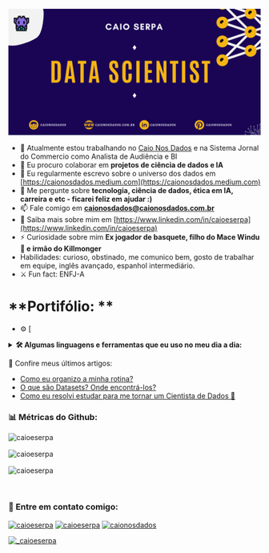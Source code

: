 <p align="center">
    <img src="https://github.com/caioeserpa/caioeserpa/blob/main/CND_Layout.png" alt="Caio Nos Dados">
</p>


- 🔭 Atualmente estou trabalhando no [Caio Nos Dados](https://www.caionosdados.com.br) e na Sistema Jornal do Commercio como Analista de Audiência e BI
- 👯 Eu procuro colaborar em **projetos de ciência de dados e IA**
- 📝 Eu regularmente escrevo sobre o universo dos dados em [https://caionosdados.medium.com](https://caionosdados.medium.com)
- 💬 Me pergunte sobre **tecnologia, ciência de dados, ética em IA, carreira e etc - ficarei feliz em ajudar :)**
- 📫 Fale comigo em **caionosdados@caionosdados.com.br**
- 📄 Saiba mais sobre mim em [https://www.linkedin.com/in/caioeserpa](https://www.linkedin.com/in/caioeserpa)
- ⚡ Curiosidade sobre mim **Ex jogador de basquete, filho do Mace Windu 🔦 e irmão do Killmonger**
- Habilidades: curioso, obstinado, me comunico bem, gosto de trabalhar em equipe, inglês avançado, espanhol intermediário.
- ⚔ Fun fact: ENFJ-A 

# **Portifólio: **
- ⚙ [
<details>
  <summary><b>🛠️ Algumas linguagens e ferramentas que eu uso no meu dia a dia:</b></summary>
  <br/>
<p align="left"> <a href="https://firebase.google.com/" target="_blank"> <img src="https://www.vectorlogo.zone/logos/firebase/firebase-icon.svg" alt="firebase" width="40" height="40"/> <a href="https://git-scm.com/" target="_blank"> <img src="https://www.vectorlogo.zone/logos/git-scm/git-scm-icon.svg" alt="git" width="40" height="40"/> <a href="https://www.w3.org/html/" target="_blank"> <img src="https://raw.githubusercontent.com/devicons/devicon/master/icons/html5/html5-original-wordmark.svg" alt="html5" width="40" height="40"/> <a href="https://www.mathworks.com/" target="_blank"> <img src="https://upload.wikimedia.org/wikipedia/commons/2/21/Matlab_Logo.png" alt="matlab" width="40" height="40"/> </a> <a href="https://www.mongodb.com/" target="_blank"> <img src="https://raw.githubusercontent.com/devicons/devicon/master/icons/mongodb/mongodb-original-wordmark.svg" alt="mongodb" width="40" height="40"/> </a> <a href="https://www.mysql.com/" target="_blank"> <img src="https://raw.githubusercontent.com/devicons/devicon/master/icons/mysql/mysql-original-wordmark.svg" alt="mysql" width="40" height="40"/> </a> <a href="https://www.postgresql.org" target="_blank"> <img src="https://raw.githubusercontent.com/devicons/devicon/master/icons/postgresql/postgresql-original-wordmark.svg" alt="postgresql" width="40" height="40"/> </a> <a href="https://www.python.org" target="_blank"> <img src="https://raw.githubusercontent.com/devicons/devicon/master/icons/python/python-original.svg" alt="python" width="40" height="40"/> </a> <a href="https://scikit-learn.org/" target="_blank"> <img src="https://upload.wikimedia.org/wikipedia/commons/0/05/Scikit_learn_logo_small.svg" alt="scikit_learn" width="40" height="40"/> </a> <a href="https://www.selenium.dev" target="_blank"> <img src="https://raw.githubusercontent.com/detain/svg-logos/780f25886640cef088af994181646db2f6b1a3f8/svg/selenium-logo.svg" alt="selenium" width="40" height="40"/> </a> <a href="https://www.sqlite.org/" target="_blank"> <img src="https://www.vectorlogo.zone/logos/sqlite/sqlite-icon.svg" alt="sqlite" width="40" height="40"/> </a> <a href="https://www.tensorflow.org" target="_blank"> <img src="https://www.vectorlogo.zone/logos/tensorflow/tensorflow-icon.svg" alt="tensorflow" width="40" height="40"/> </a> <a href="https://pytorch.org" target="_blank"> <img src="https://github.com/rahuldkjain/github-profile-readme-generator/blob/master/src/images/icons/AIML/pytorch.svg" alt="pytorch" width="40" height="40"/> </a> <a href="https://www.r-project.org" target="_blank"> <img src="https://www.vectorlogo.zone/logos/r-project/r-project-icon.svg" alt="R" width="40" height="40"/> <a href="https://docs.microsoft.com/pt-br/power-bi/" target="_blank"> <img src="https://www.vectorlogo.zone/logos/microsoft_powerbi/microsoft_powerbi-icon.svg" alt="Power BI" width="40" height="40"/> </a> <a href=" https://www.vectorlogo.zone/logos/google_analytics/google_analytics-icon.svg" target="_blank"> <img src="https://www.vectorlogo.zone/logos/google_analytics/google_analytics-icon.svg" alt="GA" width="40" height="40"/> </a> 
  </p> 
  </p> 
  
</details>

  📑 Confire meus últimos artigos:
<!-- BLOG-POST-LIST:START -->
- [Como eu organizo a minha rotina?](https://caionosdados.medium.com/como-eu-organizo-a-minha-rotina-97bc6026f819)
- [O que são Datasets? Onde encontrá-los?](https://caionosdados.medium.com/o-que-são-datasets-onde-encontrá-los-65aef6d35de4)
- [Como eu resolvi estudar para me tornar um Cientista de Dados 🎲](https://caionosdados.medium.com/como-eu-resolvi-estudar-para-me-tornar-um-cientista-de-dados-2d32512ad3d0)
<!-- BLOG-POST-LIST:END -->

<h3 align="left"> 📊 Métricas do Github: </h3>
<p align="left"> <img src="https://komarev.com/ghpvc/?username=caioeserpa&label=Profile%20views&color=0e75b6&style=flat" alt="caioeserpa" /> </p>

<p><img align="center" src="https://github-readme-stats.vercel.app/api?username=caioeserpa&show_icons=true&locale=en" alt="caioeserpa" /></p>

<p><img align="center" src="https://github-readme-streak-stats.herokuapp.com/?user=caioeserpa&" alt="caioeserpa" /></p>


</br>
<h3 align="left">🔗 Entre em contato comigo:</h3>
<p align="left">
<a href="https://linkedin.com/in/caioeserpa" target="blank"><img align="center" src="https://raw.githubusercontent.com/rahuldkjain/github-profile-readme-generator/master/src/images/icons/Social/linked-in-alt.svg" alt="caioeserpa" height="30" width="40" /></a>
<a href="https://instagram.com/caionosdados" target="blank"><img align="center" src="https://raw.githubusercontent.com/rahuldkjain/github-profile-readme-generator/master/src/images/icons/Social/instagram.svg" alt="caioeserpa" height="30" width="40" /></a>
<a href="https://caionosdados.medium.com" target="blank"><img align="center" src="https://raw.githubusercontent.com/rahuldkjain/github-profile-readme-generator/master/src/images/icons/Social/medium.svg" alt="caionosdados" height="30" width="40" /></a>

<p align="left"> <a href="https://twitter.com/_caioeserpa" target="blank"><img src="https://img.shields.io/twitter/follow/_caioeserpa?logo=twitter&style=for-the-badge" alt="_caioeserpa" /></a> </p>
<!--
**kterra/kterra** is a ✨ _special_ ✨ repository because its `README.md` (this file) appears on your GitHub profile.

Here are some ideas to get you started:

- 🔭 I’m currently working on ...
- 🌱 I’m currently learning ...
- 👯 I’m looking to collaborate on ...
- 🤔 I’m looking for help with ...
- 💬 Ask me about ...
- 📫 How to reach me: ...
- 😄 Pronouns: ...
- ⚡ Fun fact: ...

<p align="left"> <a href="https://github.com/ryo-ma/github-profile-trophy"><img src="https://github-profile-trophy.vercel.app/?username=kterra" alt="kterra" /></a> </p>
-->
